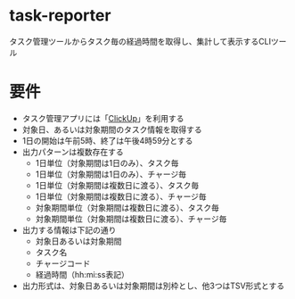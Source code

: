 # task-reporter
タスク管理ツールからタスク毎の経過時間を取得し、集計して表示するCLIツール

# 要件

- タスク管理アプリには「[ClickUp](https://app.clickup.com/)」を利用する
- 対象日、あるいは対象期間のタスク情報を取得する
- 1日の開始は午前5時、終了は午後4時59分とする
- 出力パターンは複数存在する
    - 1日単位（対象期間は1日のみ）、タスク毎
    - 1日単位（対象期間は1日のみ）、チャージ毎
    - 1日単位（対象期間は複数日に渡る）、タスク毎
    - 1日単位（対象期間は複数日に渡る）、チャージ毎
    - 対象期間単位（対象期間は複数日に渡る）、タスク毎
    - 対象期間単位（対象期間は複数日に渡る）、チャージ毎
- 出力する情報は下記の通り
    - 対象日あるいは対象期間
    - タスク名
    - チャージコード
    - 経過時間（hh:mi:ss表記）
- 出力形式は、対象日あるいは対象期間は別枠とし、他3つはTSV形式とする

